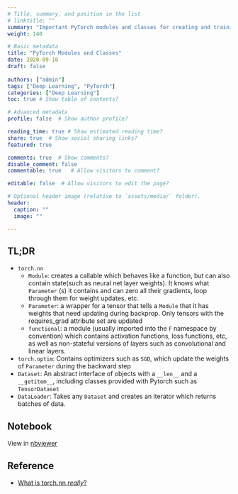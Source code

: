 ```yaml
---
# Title, summary, and position in the list
# linktitle: ""
summary: "Important PyTorch modules and classes for creating and training neural networks."
weight: 140

# Basic metadata
title: "PyTorch Modules and Classes"
date: 2020-09-10
draft: false
 
authors: ["admin"]
tags: ["Deep Learning", "PyTorch"]
categories: ["Deep Learning"]
toc: true # Show table of contents?

# Advanced metadata
profile: false  # Show author profile?

reading_time: true # Show estimated reading time?
share: true  # Show social sharing links?
featured: true

comments: true  # Show comments?
disable_comment: false
commentable: true   # Allow visitors to comment?  

editable: false  # Allow visitors to edit the page?  

# Optional header image (relative to `assets/media/` folder).
header:
  caption: ""
  image: ""

---
```


## TL;DR

- `torch.nn`
  - `Module`: creates a callable which behaves like a function, but can also contain state(such as neural net layer weights). It knows what `Parameter` (s) it contains and can zero all their gradients, loop through them for weight updates, etc.
  - `Parameter`: a wrapper for a tensor that tells a `Module` that it has weights that need updating during backprop. Only tensors with the requires_grad attribute set are updated
  - `functional`: a module (usually imported into the `F` namespace by convention) which contains activation functions, loss functions, etc, as well as non-stateful versions of layers such as convolutional and linear layers.
- `torch.optim`: Contains optimizers such as `SGD`, which update the weights of `Parameter` during the backward step
- `Dataset`: An abstract interface of objects with a `__len__` and a `__getitem__`, including classes provided with Pytorch such as `TensorDataset`
- `DataLoader`: Takes any `Dataset` and creates an iterator which returns batches of data.

## Notebook

View in [nbviewer](https://nbviewer.jupyter.org/github/EckoTan0804/summay-pytorch/blob/master/pytorch-quick-start/06-what-is-torch_nn-exactly.ipynb)

## Reference

- [What is torch.nn *really*?](https://pytorch.org/tutorials/beginner/nn_tutorial.html#)